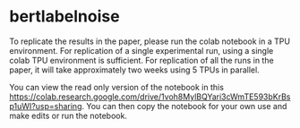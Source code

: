 # bertlabelnoise

To replicate the results in the paper, please run the colab notebook in a TPU environment. For replication of a single experimental run, using a single colab TPU environment is sufficient. For replication of all the runs in the paper, it will take approximately two weeks using 5 TPUs in parallel.

You can view the read only version of the notebook in this https://colab.research.google.com/drive/1voh8MylBQYari3cWmTE593bKrBsp1uWI?usp=sharing. You can then copy the notebook for your own use and make edits or run the notebook. 

